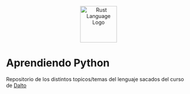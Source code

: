 <div align="center">
    <img src="https://upload.wikimedia.org/wikipedia/commons/thumb/c/c3/Python-logo-notext.svg/1869px-Python-logo-notext.svg.png" alt="Rust Language Logo" width=100/>
</div>

# Aprendiendo Python

Repositorio de los distintos topicos/temas del lenguaje sacados del curso de [Dalto](https://www.youtube.com/watch?v=nKPbfIU442g)
